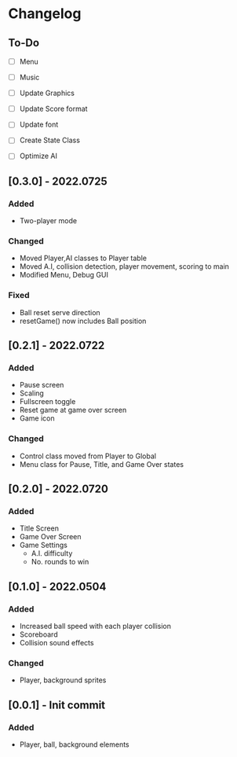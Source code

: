 # Changelog

## To-Do

- [ ] Menu
- [ ] Music
- [ ] Update Graphics
- [ ] Update Score format
- [ ] Update font
- [ ] Create State Class
- [ ] Optimize AI


## [0.3.0] - 2022.0725

### Added

- Two-player mode

### Changed

- Moved Player,AI classes to Player table
- Moved A.I, collision detection, player movement, scoring to main
- Modified Menu, Debug GUI

### Fixed

- Ball reset serve direction
- resetGame() now includes Ball position


## [0.2.1] - 2022.0722

### Added

- Pause screen
- Scaling
- Fullscreen toggle
- Reset game at game over screen
- Game icon

### Changed

- Control class moved from Player to Global
- Menu class for Pause, Title, and Game Over states


## [0.2.0] - 2022.0720

### Added

- Title Screen
- Game Over Screen
- Game Settings
	+ A.I. difficulty
	+ No. rounds to win

## [0.1.0] - 2022.0504

### Added

- Increased ball speed with each player collision
- Scoreboard
- Collision sound effects

### Changed

- Player, background sprites

## [0.0.1] - Init commit

### Added

- Player, ball, background elements


